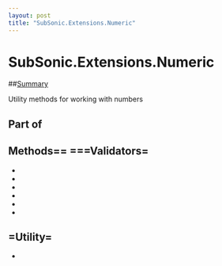 ```yaml
---
layout: post
title: "SubSonic.Extensions.Numeric"
---
```


# SubSonic.Extensions.Numeric

##[Summary]()

 Utility methods for working with numbers  

<h2>Part of</h2>

 
  

<h2>Methods== ===Validators=</h2>

 *
 *
 *
 *
 *
 *
  

<h2>=Utility=</h2>

 *

